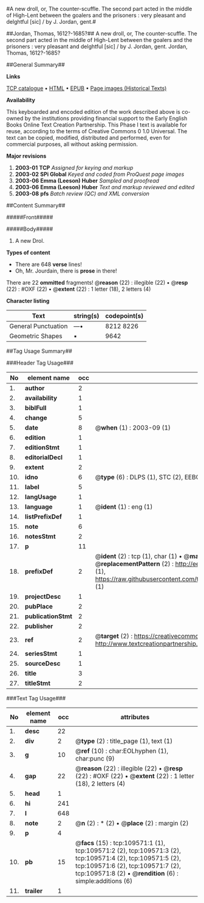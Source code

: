 #A new droll, or, The counter-scuffle. The second part acted in the middle of High-Lent between the goalers and the prisoners : very pleasant and delghtful [sic] / by J. Jordan, gent.#

##Jordan, Thomas, 1612?-1685?##
A new droll, or, The counter-scuffle. The second part acted in the middle of High-Lent between the goalers and the prisoners : very pleasant and delghtful [sic] / by J. Jordan, gent.
Jordan, Thomas, 1612?-1685?

##General Summary##

**Links**

[TCP catalogue](http://www.ota.ox.ac.uk/tcp/)  • 
[HTML](http://tei.it.ox.ac.uk/tcp/Texts-HTML/free/A46/A46263.html)  • 
[EPUB](http://tei.it.ox.ac.uk/tcp/Texts-EPUB/free/A46/A46263.epub) • 
[Page images (Historical Texts)](https://data.historicaltexts.jisc.ac.uk/view?pubId=eebo-23811598e&pageId=eebo-23811598e-109571-1)

**Availability**

This keyboarded and encoded edition of the
	       work described above is co-owned by the institutions
	       providing financial support to the Early English Books
	       Online Text Creation Partnership. This Phase I text is
	       available for reuse, according to the terms of Creative
	       Commons 0 1.0 Universal. The text can be copied,
	       modified, distributed and performed, even for
	       commercial purposes, all without asking permission.

**Major revisions**

1. __2003-01__ __TCP__ *Assigned for keying and markup*
1. __2003-02__ __SPi Global__ *Keyed and coded from ProQuest page images*
1. __2003-06__ __Emma (Leeson) Huber__ *Sampled and proofread*
1. __2003-06__ __Emma (Leeson) Huber__ *Text and markup reviewed and edited*
1. __2003-08__ __pfs__ *Batch review (QC) and XML conversion*

##Content Summary##

#####Front#####

#####Body#####

1. A new Drol.

**Types of content**

  * There are 648 **verse** lines!
  * Oh, Mr. Jourdain, there is **prose** in there!

There are 22 **ommitted** fragments! 
 @__reason__ (22) : illegible (22)  •  @__resp__ (22) : #OXF (22)  •  @__extent__ (22) : 1 letter (18), 2 letters (4)

**Character listing**


|Text|string(s)|codepoint(s)|
|---|---|---|
|General Punctuation|—•|8212 8226|
|Geometric Shapes|▪|9642|

##Tag Usage Summary##

###Header Tag Usage###

|No|element name|occ|attributes|
|---|---|---|---|
|1.|__author__|2||
|2.|__availability__|1||
|3.|__biblFull__|1||
|4.|__change__|5||
|5.|__date__|8| @__when__ (1) : 2003-09 (1)|
|6.|__edition__|1||
|7.|__editionStmt__|1||
|8.|__editorialDecl__|1||
|9.|__extent__|2||
|10.|__idno__|6| @__type__ (6) : DLPS (1), STC (2), EEBO-CITATION (1), OCLC (1), VID (1)|
|11.|__label__|5||
|12.|__langUsage__|1||
|13.|__language__|1| @__ident__ (1) : eng (1)|
|14.|__listPrefixDef__|1||
|15.|__note__|6||
|16.|__notesStmt__|2||
|17.|__p__|11||
|18.|__prefixDef__|2| @__ident__ (2) : tcp (1), char (1)  •  @__matchPattern__ (2) : ([0-9\-]+):([0-9IVX]+) (1), (.+) (1)  •  @__replacementPattern__ (2) : http://eebo.chadwyck.com/downloadtiff?vid=$1&page=$2 (1), https://raw.githubusercontent.com/textcreationpartnership/Texts/master/tcpchars.xml#$1 (1)|
|19.|__projectDesc__|1||
|20.|__pubPlace__|2||
|21.|__publicationStmt__|2||
|22.|__publisher__|2||
|23.|__ref__|2| @__target__ (2) : https://creativecommons.org/publicdomain/zero/1.0/ (1), http://www.textcreationpartnership.org/docs/. (1)|
|24.|__seriesStmt__|1||
|25.|__sourceDesc__|1||
|26.|__title__|3||
|27.|__titleStmt__|2||


###Text Tag Usage###

|No|element name|occ|attributes|
|---|---|---|---|
|1.|__desc__|22||
|2.|__div__|2| @__type__ (2) : title_page (1), text (1)|
|3.|__g__|10| @__ref__ (10) : char:EOLhyphen (1), char:punc (9)|
|4.|__gap__|22| @__reason__ (22) : illegible (22)  •  @__resp__ (22) : #OXF (22)  •  @__extent__ (22) : 1 letter (18), 2 letters (4)|
|5.|__head__|1||
|6.|__hi__|241||
|7.|__l__|648||
|8.|__note__|2| @__n__ (2) : * (2)  •  @__place__ (2) : margin (2)|
|9.|__p__|4||
|10.|__pb__|15| @__facs__ (15) : tcp:109571:1 (1), tcp:109571:2 (2), tcp:109571:3 (2), tcp:109571:4 (2), tcp:109571:5 (2), tcp:109571:6 (2), tcp:109571:7 (2), tcp:109571:8 (2)  •  @__rendition__ (6) : simple:additions (6)|
|11.|__trailer__|1||
